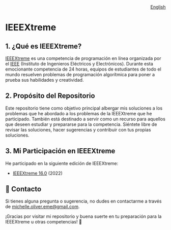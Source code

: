 <div align="right">
  <a href="README.md">English</a>
</div>

# IEEEXtreme

## 1. ¿Qué es IEEEXtreme?
[IEEEXtreme](https://ieeextreme.org/) es una competencia de programación en línea organizada por el [IEEE](https://www.ieee.org/) (Instituto de Ingenieros Eléctricos y Electrónicos). Durante esta emocionante competencia de 24 horas, equipos de estudiantes de todo el mundo resuelven problemas de programación algorítmica para poner a prueba sus habilidades y creatividad.

## 2. Propósito del Repositorio
Este repositorio tiene como objetivo principal albergar mis soluciones a los problemas que he abordado a los problemas de la IEEEXtreme que he participado. También está destinado a servir como un recurso para aquellos que deseen estudiar y prepararse para la competencia. Siéntete libre de revisar las soluciones, hacer sugerencias y contribuir con tus propias soluciones.

## 3. Mi Participación en IEEEXtreme
He participado en la siguiente edición de IEEEXtreme:

- [IEEEXtreme 16.0](IEEEXtreme%2016.0/README.md) (2022)

## :email: Contacto
Si tienes alguna pregunta o sugerencia, no dudes en contactarme a través de [michelle.oliver.eme@gmail.com](mailto:michelle.oliver.eme@gmail.com).

¡Gracias por visitar mi repositorio y buena suerte en tu preparación para la IEEEXtreme u otras competencias! :star2: